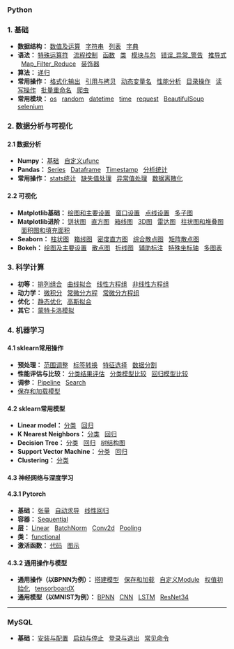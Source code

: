 ### Python
### 1. 基础
* **数据结构：**
[数值及运算](https://github.com/ZhouBinTGL/Code-Summary/blob/master/1.%20Python%E5%9F%BA%E7%A1%80/%E6%95%B0%E6%8D%AE%E7%BB%93%E6%9E%84%E4%B8%8E%E8%AF%AD%E6%B3%95/%E6%95%B0%E5%80%BC%E5%8F%8A%E8%BF%90%E7%AE%97.py) 
&nbsp; [字符串](https://github.com/ZhouBinTGL/Code-Summary/blob/master/1.%20Python%E5%9F%BA%E7%A1%80/%E6%95%B0%E6%8D%AE%E7%BB%93%E6%9E%84%E4%B8%8E%E8%AF%AD%E6%B3%95/%E5%AD%97%E7%AC%A6%E4%B8%B2.py) 
&nbsp; [列表](https://github.com/ZhouBinTGL/Code-Summary/blob/master/1.%20Python%E5%9F%BA%E7%A1%80/%E6%95%B0%E6%8D%AE%E7%BB%93%E6%9E%84%E4%B8%8E%E8%AF%AD%E6%B3%95/%E5%88%97%E8%A1%A8.py)
&nbsp; [字典](https://github.com/ZhouBinTGL/Code-Summary/blob/master/1.%20Python%E5%9F%BA%E7%A1%80/%E6%95%B0%E6%8D%AE%E7%BB%93%E6%9E%84%E4%B8%8E%E8%AF%AD%E6%B3%95/%E5%AD%97%E5%85%B8.py)
* **语法：** 
[特殊运算符](https://github.com/ZhouBinTGL/Code-Summary/blob/master/1.%20Python%E5%9F%BA%E7%A1%80/%E6%95%B0%E6%8D%AE%E7%BB%93%E6%9E%84%E4%B8%8E%E8%AF%AD%E6%B3%95/%E7%89%B9%E6%AE%8A%E8%BF%90%E7%AE%97%E7%AC%A6.py)
&nbsp; [流程控制](https://github.com/ZhouBinTGL/Code-Summary/blob/master/1.%20Python%E5%9F%BA%E7%A1%80/%E6%95%B0%E6%8D%AE%E7%BB%93%E6%9E%84%E4%B8%8E%E8%AF%AD%E6%B3%95/%E6%B5%81%E7%A8%8B%E6%8E%A7%E5%88%B6.py) 
&nbsp; [函数](https://github.com/ZhouBinTGL/Code-Summary/blob/master/1.%20Python%E5%9F%BA%E7%A1%80/%E6%95%B0%E6%8D%AE%E7%BB%93%E6%9E%84%E4%B8%8E%E8%AF%AD%E6%B3%95/%E5%87%BD%E6%95%B0.py)
&nbsp; [类](https://github.com/ZhouBinTGL/Code-Summary/blob/master/1.%20Python%E5%9F%BA%E7%A1%80/%E6%95%B0%E6%8D%AE%E7%BB%93%E6%9E%84%E4%B8%8E%E8%AF%AD%E6%B3%95/%E7%B1%BB.py)
&nbsp; [模块与包](https://github.com/ZhouBinTGL/Code-Summary/blob/master/1.%20Python%E5%9F%BA%E7%A1%80/%E6%95%B0%E6%8D%AE%E7%BB%93%E6%9E%84%E4%B8%8E%E8%AF%AD%E6%B3%95/%E6%A8%A1%E5%9D%97%E4%B8%8E%E5%8C%85.txt)
&nbsp; [错误_异常_警告](https://github.com/ZhouBinTGL/Code-Summary/blob/master/1.%20Python%E5%9F%BA%E7%A1%80/%E6%95%B0%E6%8D%AE%E7%BB%93%E6%9E%84%E4%B8%8E%E8%AF%AD%E6%B3%95/%E9%94%99%E8%AF%AF_%E5%BC%82%E5%B8%B8_%E8%AD%A6%E5%91%8A.py)
&nbsp; [推导式](https://github.com/ZhouBinTGL/Code-Summary/blob/master/1.%20Python%E5%9F%BA%E7%A1%80/%E6%95%B0%E6%8D%AE%E7%BB%93%E6%9E%84%E4%B8%8E%E8%AF%AD%E6%B3%95/%E6%8E%A8%E5%AF%BC%E5%BC%8F.py) 
&nbsp; [Map_Filter_Reduce](https://github.com/ZhouBinTGL/Code-Summary/blob/master/1.%20Python%E5%9F%BA%E7%A1%80/%E6%95%B0%E6%8D%AE%E7%BB%93%E6%9E%84%E4%B8%8E%E8%AF%AD%E6%B3%95/%E9%94%99%E8%AF%AF_%E5%BC%82%E5%B8%B8_%E8%AD%A6%E5%91%8A.py)
&nbsp; [装饰器](https://github.com/ZhouBinTGL/Code-Summary/blob/master/1.%20Python%E5%9F%BA%E7%A1%80/%E6%95%B0%E6%8D%AE%E7%BB%93%E6%9E%84%E4%B8%8E%E8%AF%AD%E6%B3%95/%E8%A3%85%E9%A5%B0%E5%99%A8.py)
* **算法：** 
[递归](https://github.com/ZhouBinTGL/Code-Summary/blob/master/1.%20Python%E5%9F%BA%E7%A1%80/%E6%95%B0%E6%8D%AE%E7%BB%93%E6%9E%84%E4%B8%8E%E8%AF%AD%E6%B3%95/%E9%80%92%E5%BD%92.py)
* **常用操作：**
[格式化输出](https://github.com/ZhouBinTGL/Code-Summary/blob/master/1.%20Python%E5%9F%BA%E7%A1%80/%E5%B8%B8%E7%94%A8%E6%A8%A1%E5%9D%97%E4%B8%8E%E6%93%8D%E4%BD%9C/%E6%A0%BC%E5%BC%8F%E5%8C%96%E8%BE%93%E5%87%BA.py)
&nbsp; [引用与拷贝](https://github.com/ZhouBinTGL/Code-Summary/blob/master/1.%20Python%E5%9F%BA%E7%A1%80/%E5%B8%B8%E7%94%A8%E6%A8%A1%E5%9D%97%E4%B8%8E%E6%93%8D%E4%BD%9C/%E5%BC%95%E7%94%A8%E4%B8%8E%E6%8B%B7%E8%B4%9D.py)
&nbsp; [动态变量名](https://github.com/ZhouBinTGL/Code-Summary/blob/master/1.%20Python%E5%9F%BA%E7%A1%80/%E5%B8%B8%E7%94%A8%E6%A8%A1%E5%9D%97%E4%B8%8E%E6%93%8D%E4%BD%9C/%E5%8A%A8%E6%80%81%E5%8F%98%E9%87%8F%E5%90%8D.py)
&nbsp; [性能分析](https://github.com/ZhouBinTGL/Code-Summary/blob/master/1.%20Python%E5%9F%BA%E7%A1%80/%E5%B8%B8%E7%94%A8%E6%A8%A1%E5%9D%97%E4%B8%8E%E6%93%8D%E4%BD%9C/%E6%80%A7%E8%83%BD%E5%88%86%E6%9E%90.py)
&nbsp; [目录操作](https://github.com/ZhouBinTGL/Code-Summary/blob/master/1.%20Python%E5%9F%BA%E7%A1%80/%E5%B8%B8%E7%94%A8%E6%A8%A1%E5%9D%97%E4%B8%8E%E6%93%8D%E4%BD%9C/%E6%A8%A1%E5%9D%97os.py)
&nbsp; [读写操作](https://github.com/ZhouBinTGL/Code-Summary/blob/master/1.%20Python%E5%9F%BA%E7%A1%80/%E5%B8%B8%E7%94%A8%E6%A8%A1%E5%9D%97%E4%B8%8E%E6%93%8D%E4%BD%9C/%E8%AF%BB%E5%86%99%E6%93%8D%E4%BD%9C.py)
&nbsp; [批量重命名](https://github.com/ZhouBinTGL/Code-Summary/blob/master/1.%20Python%E5%9F%BA%E7%A1%80/%E5%B8%B8%E7%94%A8%E6%A8%A1%E5%9D%97%E4%B8%8E%E6%93%8D%E4%BD%9C/%E6%89%B9%E9%87%8F%E9%87%8D%E5%91%BD%E5%90%8D.py)
&nbsp; [爬虫](https://github.com/ZhouBinTGL/Code-Summary/blob/master/%23%20%E7%BD%91%E7%BB%9C%E7%88%AC%E8%99%AB/%E9%9D%99%E6%80%81%E7%BD%91%E7%AB%99%E7%88%AC%E5%8F%96%E5%85%A5%E9%97%A8%E5%AE%9E%E4%BE%8B.py)
* **常用模块：**
[os](https://github.com/ZhouBinTGL/Code-Summary/blob/master/1.%20Python%E5%9F%BA%E7%A1%80/%E5%B8%B8%E7%94%A8%E6%A8%A1%E5%9D%97%E4%B8%8E%E6%93%8D%E4%BD%9C/%E6%A8%A1%E5%9D%97os.py)
&nbsp; [random](https://github.com/ZhouBinTGL/Code-Summary/blob/master/1.%20Python%E5%9F%BA%E7%A1%80/%E5%B8%B8%E7%94%A8%E6%A8%A1%E5%9D%97%E4%B8%8E%E6%93%8D%E4%BD%9C/%E6%A8%A1%E5%9D%97random.py)
&nbsp; [datetime](https://github.com/ZhouBinTGL/Code-Summary/blob/master/1.%20Python%E5%9F%BA%E7%A1%80/%E5%B8%B8%E7%94%A8%E6%A8%A1%E5%9D%97%E4%B8%8E%E6%93%8D%E4%BD%9C/%E6%A8%A1%E5%9D%97datetime.py)
&nbsp; [time](https://github.com/ZhouBinTGL/Code-Summary/blob/master/1.%20Python%E5%9F%BA%E7%A1%80/%E5%B8%B8%E7%94%A8%E6%A8%A1%E5%9D%97%E4%B8%8E%E6%93%8D%E4%BD%9C/%E6%A8%A1%E5%9D%97time.py)
&nbsp; [request](https://github.com/ZhouBinTGL/Code-Summary/blob/master/%23%20%E7%BD%91%E7%BB%9C%E7%88%AC%E8%99%AB/%E6%A8%A1%E5%9D%97requests.py)
&nbsp; [BeautifulSoup](https://github.com/ZhouBinTGL/Code-Summary/blob/master/%23%20%E7%BD%91%E7%BB%9C%E7%88%AC%E8%99%AB/%E6%A8%A1%E5%9D%97BeautifulSoup.py)
&nbsp; [selenium](https://github.com/ZhouBinTGL/Code-Summary/blob/master/%23%20%E7%BD%91%E7%BB%9C%E7%88%AC%E8%99%AB/%E6%A8%A1%E5%9D%97selenium.py)

### 2. 数据分析与可视化
#### 2.1 数据分析
* **Numpy：**
[基础](https://github.com/ZhouBinTGL/Code-Summary/blob/master/2.%20%E6%95%B0%E6%8D%AE%E5%88%86%E6%9E%90%E4%B8%8E%E5%8F%AF%E8%A7%86%E5%8C%96/%E6%95%B0%E6%8D%AE%E5%88%86%E6%9E%90/np%E5%9F%BA%E7%A1%80.py)
&nbsp; [自定义ufunc](https://github.com/ZhouBinTGL/Code-Summary/blob/master/2.%20%E6%95%B0%E6%8D%AE%E5%88%86%E6%9E%90%E4%B8%8E%E5%8F%AF%E8%A7%86%E5%8C%96/%E6%95%B0%E6%8D%AE%E5%88%86%E6%9E%90/%E8%87%AA%E5%AE%9A%E4%B9%89ufunc.py)
* **Pandas：**
[Series](https://github.com/ZhouBinTGL/Code-Summary/blob/master/2.%20%E6%95%B0%E6%8D%AE%E5%88%86%E6%9E%90%E4%B8%8E%E5%8F%AF%E8%A7%86%E5%8C%96/%E6%95%B0%E6%8D%AE%E5%88%86%E6%9E%90/pd-series.py)
&nbsp; [Dataframe](https://github.com/ZhouBinTGL/Code-Summary/blob/master/2.%20%E6%95%B0%E6%8D%AE%E5%88%86%E6%9E%90%E4%B8%8E%E5%8F%AF%E8%A7%86%E5%8C%96/%E6%95%B0%E6%8D%AE%E5%88%86%E6%9E%90/pd-dataframe.py)
&nbsp; [Timestamp](https://github.com/ZhouBinTGL/Code-Summary/blob/master/2.%20%E6%95%B0%E6%8D%AE%E5%88%86%E6%9E%90%E4%B8%8E%E5%8F%AF%E8%A7%86%E5%8C%96/%E6%95%B0%E6%8D%AE%E5%88%86%E6%9E%90/pd-timestamp.py)
&nbsp; [分析统计](https://github.com/ZhouBinTGL/Code-Summary/blob/master/2.%20%E6%95%B0%E6%8D%AE%E5%88%86%E6%9E%90%E4%B8%8E%E5%8F%AF%E8%A7%86%E5%8C%96/%E6%95%B0%E6%8D%AE%E5%88%86%E6%9E%90/pd%E7%BB%9F%E8%AE%A1.py)
* **常用操作：** 
[stats统计](https://github.com/ZhouBinTGL/Code-Summary/blob/master/2.%20%E6%95%B0%E6%8D%AE%E5%88%86%E6%9E%90%E4%B8%8E%E5%8F%AF%E8%A7%86%E5%8C%96/%E6%95%B0%E6%8D%AE%E5%88%86%E6%9E%90/st%E7%BB%9F%E8%AE%A1.py)
&nbsp; [缺失值处理](https://github.com/ZhouBinTGL/Code-Summary/blob/master/2.%20%E6%95%B0%E6%8D%AE%E5%88%86%E6%9E%90%E4%B8%8E%E5%8F%AF%E8%A7%86%E5%8C%96/%E6%95%B0%E6%8D%AE%E5%88%86%E6%9E%90/%E7%BC%BA%E5%A4%B1%E5%80%BC%E5%A4%84%E7%90%86.py)
&nbsp; [异常值处理](https://github.com/ZhouBinTGL/Code-Summary/blob/master/2.%20%E6%95%B0%E6%8D%AE%E5%88%86%E6%9E%90%E4%B8%8E%E5%8F%AF%E8%A7%86%E5%8C%96/%E6%95%B0%E6%8D%AE%E5%88%86%E6%9E%90/%E5%BC%82%E5%B8%B8%E5%80%BC%E5%A4%84%E7%90%86.py)
&nbsp; [数据离散化](https://github.com/ZhouBinTGL/Code-Summary/blob/master/2.%20%E6%95%B0%E6%8D%AE%E5%88%86%E6%9E%90%E4%B8%8E%E5%8F%AF%E8%A7%86%E5%8C%96/%E6%95%B0%E6%8D%AE%E5%88%86%E6%9E%90/%E6%95%B0%E6%8D%AE%E7%A6%BB%E6%95%A3%E5%8C%96.py)
#### 2.2 可视化
* **Matplotlib基础：** 
[绘图和主要设置](https://github.com/ZhouBinTGL/Code-Summary/blob/master/2.%20%E6%95%B0%E6%8D%AE%E5%88%86%E6%9E%90%E4%B8%8E%E5%8F%AF%E8%A7%86%E5%8C%96/%E5%8F%AF%E8%A7%86%E5%8C%96/mpl%E7%BB%98%E5%9B%BE%E5%92%8C%E4%B8%BB%E8%A6%81%E8%AE%BE%E7%BD%AE.py)
&nbsp; [窗口设置](https://github.com/ZhouBinTGL/Code-Summary/blob/master/2.%20%E6%95%B0%E6%8D%AE%E5%88%86%E6%9E%90%E4%B8%8E%E5%8F%AF%E8%A7%86%E5%8C%96/%E5%8F%AF%E8%A7%86%E5%8C%96/mpl%E7%AA%97%E5%8F%A3%E8%AE%BE%E7%BD%AE.py)
&nbsp; [点线设置](https://github.com/ZhouBinTGL/Code-Summary/blob/master/2.%20%E6%95%B0%E6%8D%AE%E5%88%86%E6%9E%90%E4%B8%8E%E5%8F%AF%E8%A7%86%E5%8C%96/%E5%8F%AF%E8%A7%86%E5%8C%96/mpl%E7%82%B9%E7%BA%BF%E6%A0%B7%E5%BC%8F.py)
&nbsp; [多子图](https://github.com/ZhouBinTGL/Code-Summary/blob/master/2.%20%E6%95%B0%E6%8D%AE%E5%88%86%E6%9E%90%E4%B8%8E%E5%8F%AF%E8%A7%86%E5%8C%96/%E5%8F%AF%E8%A7%86%E5%8C%96/mpl%E5%A4%9A%E5%AD%90%E5%9B%BE.py)
* **Matplotlib进阶：** 
[饼状图](https://github.com/ZhouBinTGL/Code-Summary/blob/master/2.%20%E6%95%B0%E6%8D%AE%E5%88%86%E6%9E%90%E4%B8%8E%E5%8F%AF%E8%A7%86%E5%8C%96/%E5%8F%AF%E8%A7%86%E5%8C%96/mpl%E9%A5%BC%E7%8A%B6%E5%9B%BE.py)
&nbsp; [直方图](https://github.com/ZhouBinTGL/Code-Summary/blob/master/2.%20%E6%95%B0%E6%8D%AE%E5%88%86%E6%9E%90%E4%B8%8E%E5%8F%AF%E8%A7%86%E5%8C%96/%E5%8F%AF%E8%A7%86%E5%8C%96/mpl%E7%9B%B4%E6%96%B9%E5%9B%BE.py)
&nbsp; [箱线图](https://github.com/ZhouBinTGL/Code-Summary/blob/master/2.%20%E6%95%B0%E6%8D%AE%E5%88%86%E6%9E%90%E4%B8%8E%E5%8F%AF%E8%A7%86%E5%8C%96/%E5%8F%AF%E8%A7%86%E5%8C%96/mpl%E7%AE%B1%E7%BA%BF%E5%9B%BE.py)
&nbsp; [3D图](https://github.com/ZhouBinTGL/Code-Summary/blob/master/2.%20%E6%95%B0%E6%8D%AE%E5%88%86%E6%9E%90%E4%B8%8E%E5%8F%AF%E8%A7%86%E5%8C%96/%E5%8F%AF%E8%A7%86%E5%8C%96/mpl%E7%BB%98%E5%88%B63D%E5%9B%BE.py)
&nbsp; [雷达图](https://github.com/ZhouBinTGL/Code-Summary/blob/master/2.%20%E6%95%B0%E6%8D%AE%E5%88%86%E6%9E%90%E4%B8%8E%E5%8F%AF%E8%A7%86%E5%8C%96/%E5%8F%AF%E8%A7%86%E5%8C%96/mpl%E9%9B%B7%E8%BE%BE%E5%9B%BE.py)
&nbsp; [柱状图和堆叠图](https://github.com/ZhouBinTGL/Code-Summary/blob/master/2.%20%E6%95%B0%E6%8D%AE%E5%88%86%E6%9E%90%E4%B8%8E%E5%8F%AF%E8%A7%86%E5%8C%96/%E5%8F%AF%E8%A7%86%E5%8C%96/mpl%E6%9F%B1%E7%8A%B6%E5%9B%BE%E5%92%8C%E5%A0%86%E5%8F%A0%E5%9B%BE.py)
&nbsp; [面积图和填充面积](https://github.com/ZhouBinTGL/Code-Summary/blob/master/2.%20%E6%95%B0%E6%8D%AE%E5%88%86%E6%9E%90%E4%B8%8E%E5%8F%AF%E8%A7%86%E5%8C%96/%E5%8F%AF%E8%A7%86%E5%8C%96/mpl%E9%9D%A2%E7%A7%AF%E5%9B%BE%E5%92%8C%E5%A1%AB%E5%85%85%E9%9D%A2%E7%A7%AF.py)
* **Seaborn：** 
[柱状图](https://github.com/ZhouBinTGL/Code-Summary/blob/master/2.%20%E6%95%B0%E6%8D%AE%E5%88%86%E6%9E%90%E4%B8%8E%E5%8F%AF%E8%A7%86%E5%8C%96/%E5%8F%AF%E8%A7%86%E5%8C%96/sns%E6%9F%B1%E7%8A%B6%E5%9B%BE.py)
&nbsp; [箱线图](https://github.com/ZhouBinTGL/Code-Summary/blob/master/2.%20%E6%95%B0%E6%8D%AE%E5%88%86%E6%9E%90%E4%B8%8E%E5%8F%AF%E8%A7%86%E5%8C%96/%E5%8F%AF%E8%A7%86%E5%8C%96/sns%E7%AE%B1%E7%BA%BF%E5%9B%BE.py)
&nbsp; [密度直方图](https://github.com/ZhouBinTGL/Code-Summary/blob/master/2.%20%E6%95%B0%E6%8D%AE%E5%88%86%E6%9E%90%E4%B8%8E%E5%8F%AF%E8%A7%86%E5%8C%96/%E5%8F%AF%E8%A7%86%E5%8C%96/sns%E5%AF%86%E5%BA%A6%E7%9B%B4%E6%96%B9%E5%9B%BE.py)
&nbsp; [综合散点图](https://github.com/ZhouBinTGL/Code-Summary/blob/master/2.%20%E6%95%B0%E6%8D%AE%E5%88%86%E6%9E%90%E4%B8%8E%E5%8F%AF%E8%A7%86%E5%8C%96/%E5%8F%AF%E8%A7%86%E5%8C%96/sns%E7%BB%BC%E5%90%88%E6%95%A3%E7%82%B9%E5%9B%BE.py)
&nbsp; [矩阵散点图](https://github.com/ZhouBinTGL/Code-Summary/blob/master/2.%20%E6%95%B0%E6%8D%AE%E5%88%86%E6%9E%90%E4%B8%8E%E5%8F%AF%E8%A7%86%E5%8C%96/%E5%8F%AF%E8%A7%86%E5%8C%96/sns%E7%9F%A9%E9%98%B5%E6%95%A3%E7%82%B9%E5%9B%BE.py)
* **Bokeh：**
[绘图及主要设置](https://github.com/ZhouBinTGL/Code-Summary/blob/master/2.%20%E6%95%B0%E6%8D%AE%E5%88%86%E6%9E%90%E4%B8%8E%E5%8F%AF%E8%A7%86%E5%8C%96/%E5%8F%AF%E8%A7%86%E5%8C%96/sns%E7%BB%98%E5%88%B6%E7%89%B9%E6%AE%8A%E5%9B%BE.py)
&nbsp; [散点图](https://github.com/ZhouBinTGL/Code-Summary/blob/master/2.%20%E6%95%B0%E6%8D%AE%E5%88%86%E6%9E%90%E4%B8%8E%E5%8F%AF%E8%A7%86%E5%8C%96/%E5%8F%AF%E8%A7%86%E5%8C%96/bokeh%E6%95%A3%E7%82%B9%E5%9B%BE.py)
&nbsp; [折线图](https://github.com/ZhouBinTGL/Code-Summary/blob/master/2.%20%E6%95%B0%E6%8D%AE%E5%88%86%E6%9E%90%E4%B8%8E%E5%8F%AF%E8%A7%86%E5%8C%96/%E5%8F%AF%E8%A7%86%E5%8C%96/bokeh%E6%8A%98%E7%BA%BF%E5%9B%BE.py)
&nbsp; [辅助标注](https://github.com/ZhouBinTGL/Code-Summary/blob/master/2.%20%E6%95%B0%E6%8D%AE%E5%88%86%E6%9E%90%E4%B8%8E%E5%8F%AF%E8%A7%86%E5%8C%96/%E5%8F%AF%E8%A7%86%E5%8C%96/bokeh%E8%BE%85%E5%8A%A9%E6%A0%87%E6%B3%A8.py)
&nbsp; [特殊坐标轴](https://github.com/ZhouBinTGL/Code-Summary/blob/master/2.%20%E6%95%B0%E6%8D%AE%E5%88%86%E6%9E%90%E4%B8%8E%E5%8F%AF%E8%A7%86%E5%8C%96/%E5%8F%AF%E8%A7%86%E5%8C%96/bokeh%E7%89%B9%E6%AE%8A%E5%9D%90%E6%A0%87%E8%BD%B4.py)
&nbsp; [多图表](https://github.com/ZhouBinTGL/Code-Summary/blob/master/2.%20%E6%95%B0%E6%8D%AE%E5%88%86%E6%9E%90%E4%B8%8E%E5%8F%AF%E8%A7%86%E5%8C%96/%E5%8F%AF%E8%A7%86%E5%8C%96/bokeh%E5%A4%9A%E5%9B%BE%E8%A1%A8.py)

### 3. 科学计算
* **初等：**
[排列组合](https://github.com/ZhouBinTGL/Code-Summary/blob/master/3.%20%E7%A7%91%E5%AD%A6%E8%AE%A1%E7%AE%97/%E6%8E%92%E5%88%97%E7%BB%84%E5%90%88.py)
&nbsp; [曲线拟合](https://github.com/ZhouBinTGL/Code-Summary/blob/master/3.%20%E7%A7%91%E5%AD%A6%E8%AE%A1%E7%AE%97/%E6%9B%B2%E7%BA%BF%E6%8B%9F%E5%90%88.py)
&nbsp; [线性方程组](https://github.com/ZhouBinTGL/Code-Summary/blob/master/3.%20%E7%A7%91%E5%AD%A6%E8%AE%A1%E7%AE%97/%E7%BA%BF%E6%80%A7%E6%96%B9%E7%A8%8B%E7%BB%84.py)
&nbsp; [非线性方程组](https://github.com/ZhouBinTGL/Code-Summary/blob/master/3.%20%E7%A7%91%E5%AD%A6%E8%AE%A1%E7%AE%97/%E9%9D%9E%E7%BA%BF%E6%80%A7%E6%96%B9%E7%A8%8B%E7%BB%84.py)
* **动力学：**
[微积分](https://github.com/ZhouBinTGL/Code-Summary/blob/master/3.%20%E7%A7%91%E5%AD%A6%E8%AE%A1%E7%AE%97/%E5%BE%AE%E7%A7%AF%E5%88%86.py)
&nbsp; [常微分方程](https://github.com/ZhouBinTGL/Code-Summary/blob/master/3.%20%E7%A7%91%E5%AD%A6%E8%AE%A1%E7%AE%97/%E5%B8%B8%E5%BE%AE%E5%88%86%E6%96%B9%E7%A8%8B.py)
&nbsp; [常微分方程组](https://github.com/ZhouBinTGL/Code-Summary/blob/master/3.%20%E7%A7%91%E5%AD%A6%E8%AE%A1%E7%AE%97/%E5%B8%B8%E5%BE%AE%E5%88%86%E6%96%B9%E7%A8%8B%E7%BB%84.py)
* **优化：**
[静态优化](https://github.com/ZhouBinTGL/Code-Summary/blob/master/3.%20%E7%A7%91%E5%AD%A6%E8%AE%A1%E7%AE%97/%E6%9C%80%E4%BC%98%E5%8C%96%E9%97%AE%E9%A2%98.py)
&nbsp; [高斯拟合](https://github.com/ZhouBinTGL/Code-Summary/blob/master/3.%20%E7%A7%91%E5%AD%A6%E8%AE%A1%E7%AE%97/%E9%AB%98%E6%96%AF%E6%8B%9F%E5%90%88.py)
* **其它：**
[蒙特卡洛模拟](https://github.com/ZhouBinTGL/Code-Summary/blob/master/3.%20%E7%A7%91%E5%AD%A6%E8%AE%A1%E7%AE%97/%E8%92%99%E7%89%B9%E5%8D%A1%E6%B4%9B%E6%A8%A1%E6%8B%9F.py)

### 4. 机器学习
#### 4.1 sklearn常用操作
* **预处理：** 
[范围调整](https://github.com/ZhouBinTGL/Code-Summary/blob/master/4.%20%E6%9C%BA%E5%99%A8%E5%AD%A6%E4%B9%A0/%E5%9F%BA%E6%9C%AC%E6%93%8D%E4%BD%9C/%E6%95%B0%E6%8D%AE%E8%B0%83%E6%95%B4.py)
&nbsp; [标签转换](https://github.com/ZhouBinTGL/Code-Summary/blob/master/4.%20%E6%9C%BA%E5%99%A8%E5%AD%A6%E4%B9%A0/%E5%9F%BA%E6%9C%AC%E6%93%8D%E4%BD%9C/%E6%A0%87%E7%AD%BE%E8%BD%AC%E6%8D%A2.py)
&nbsp; [特征选择](https://github.com/ZhouBinTGL/Code-Summary/blob/master/4.%20%E6%9C%BA%E5%99%A8%E5%AD%A6%E4%B9%A0/%E5%9F%BA%E6%9C%AC%E6%93%8D%E4%BD%9C/%E7%89%B9%E5%BE%81%E9%80%89%E6%8B%A9.py)
&nbsp; [数据分割](https://github.com/ZhouBinTGL/Code-Summary/blob/master/4.%20%E6%9C%BA%E5%99%A8%E5%AD%A6%E4%B9%A0/%E5%9F%BA%E6%9C%AC%E6%93%8D%E4%BD%9C/%E6%95%B0%E6%8D%AE%E5%88%86%E5%89%B2.py)
* **性能评估与比较：**
[分类结果评估](https://github.com/ZhouBinTGL/Code-Summary/blob/master/4.%20机器学习/传统模型/分类结果评估.py)
&nbsp; [分类模型比较](https://github.com/ZhouBinTGL/Code-Summary/blob/master/4.%20%E6%9C%BA%E5%99%A8%E5%AD%A6%E4%B9%A0/%E4%BC%A0%E7%BB%9F%E6%A8%A1%E5%9E%8B/%E5%88%86%E7%B1%BB%E7%AE%97%E6%B3%95%E6%AF%94%E8%BE%83.py)
&nbsp; [回归模型比较](https://github.com/ZhouBinTGL/Code-Summary/blob/master/4.%20%E6%9C%BA%E5%99%A8%E5%AD%A6%E4%B9%A0/%E4%BC%A0%E7%BB%9F%E6%A8%A1%E5%9E%8B/%E5%9B%9E%E5%BD%92%E7%AE%97%E6%B3%95%E6%AF%94%E8%BE%83.py)
* **调参：**
[Pipeline](https://github.com/ZhouBinTGL/Code-Summary/blob/master/4.%20%E6%9C%BA%E5%99%A8%E5%AD%A6%E4%B9%A0/%E4%BC%A0%E7%BB%9F%E6%A8%A1%E5%9E%8B/%E8%87%AA%E5%8A%A8%E6%B5%81%E7%A8%8BPipeline.py)
&nbsp; [Search](https://github.com/ZhouBinTGL/Code-Summary/blob/master/4.%20%E6%9C%BA%E5%99%A8%E5%AD%A6%E4%B9%A0/%E4%BC%A0%E7%BB%9F%E6%A8%A1%E5%9E%8B/%E5%8F%82%E6%95%B0%E4%BC%98%E5%8C%96.py)
* [保存和加载模型](https://github.com/ZhouBinTGL/Code-Summary/blob/master/4.%20%E6%9C%BA%E5%99%A8%E5%AD%A6%E4%B9%A0/%E4%BC%A0%E7%BB%9F%E6%A8%A1%E5%9E%8B/%E4%BF%9D%E5%AD%98%E5%8A%A0%E8%BD%BD%E6%A8%A1%E5%9E%8B.py)
#### 4.2 sklearn常用模型
* **Linear model：**
[分类](https://github.com/ZhouBinTGL/Code-Summary/blob/master/4.%20%E6%9C%BA%E5%99%A8%E5%AD%A6%E4%B9%A0/%E4%BC%A0%E7%BB%9F%E6%A8%A1%E5%9E%8B/%E7%BA%BF%E6%80%A7%E6%A8%A1%E5%9E%8B-%E5%88%86%E7%B1%BB.py)
&nbsp; [回归](https://github.com/ZhouBinTGL/Code-Summary/blob/master/4.%20%E6%9C%BA%E5%99%A8%E5%AD%A6%E4%B9%A0/%E4%BC%A0%E7%BB%9F%E6%A8%A1%E5%9E%8B/%E7%BA%BF%E6%80%A7%E6%A8%A1%E5%9E%8B-%E5%9B%9E%E5%BD%92.py)
* **K Nearest Neighbors：**
[分类](https://github.com/ZhouBinTGL/Code-Summary/blob/master/4.%20%E6%9C%BA%E5%99%A8%E5%AD%A6%E4%B9%A0/%E4%BC%A0%E7%BB%9F%E6%A8%A1%E5%9E%8B/KNN%E5%88%86%E7%B1%BB.py)
&nbsp; [回归](https://github.com/ZhouBinTGL/Code-Summary/blob/master/4.%20%E6%9C%BA%E5%99%A8%E5%AD%A6%E4%B9%A0/%E4%BC%A0%E7%BB%9F%E6%A8%A1%E5%9E%8B/KNN%E5%9B%9E%E5%BD%92.py)
* **Decision Tree：**
[分类](https://github.com/ZhouBinTGL/Code-Summary/blob/master/4.%20%E6%9C%BA%E5%99%A8%E5%AD%A6%E4%B9%A0/%E4%BC%A0%E7%BB%9F%E6%A8%A1%E5%9E%8B/DT%E5%88%86%E7%B1%BB.py)
&nbsp; [回归](https://github.com/ZhouBinTGL/Code-Summary/blob/master/4.%20%E6%9C%BA%E5%99%A8%E5%AD%A6%E4%B9%A0/%E4%BC%A0%E7%BB%9F%E6%A8%A1%E5%9E%8B/DT%E5%9B%9E%E5%BD%92.py)
&nbsp; [树结构图](https://github.com/ZhouBinTGL/Code-Summary/blob/master/4.%20%E6%9C%BA%E5%99%A8%E5%AD%A6%E4%B9%A0/%E4%BC%A0%E7%BB%9F%E6%A8%A1%E5%9E%8B/DT%E5%9B%BE.py)
* **Support Vector Machine：**
[分类](https://github.com/ZhouBinTGL/Code-Summary/blob/master/4.%20%E6%9C%BA%E5%99%A8%E5%AD%A6%E4%B9%A0/%E4%BC%A0%E7%BB%9F%E6%A8%A1%E5%9E%8B/SVM%E5%88%86%E7%B1%BB.py)
&nbsp; [回归](https://github.com/ZhouBinTGL/Code-Summary/blob/master/4.%20%E6%9C%BA%E5%99%A8%E5%AD%A6%E4%B9%A0/%E4%BC%A0%E7%BB%9F%E6%A8%A1%E5%9E%8B/SVM%E5%9B%9E%E5%BD%92.py)
* **Clustering：**
[分类](https://github.com/ZhouBinTGL/Code-Summary/blob/master/4.%20%E6%9C%BA%E5%99%A8%E5%AD%A6%E4%B9%A0/%E4%BC%A0%E7%BB%9F%E6%A8%A1%E5%9E%8B/%E9%9B%86%E6%88%90%E7%AE%97%E6%B3%95.py)

#### 4.3 神经网络与深度学习
#### 4.3.1 Pytorch
* **基础：**
[张量](https://github.com/ZhouBinTGL/Code-Summary/blob/master/4.%20%E6%9C%BA%E5%99%A8%E5%AD%A6%E4%B9%A0/%E7%A5%9E%E7%BB%8F%E7%BD%91%E7%BB%9C%E4%B8%8E%E6%B7%B1%E5%BA%A6%E5%AD%A6%E4%B9%A0/%E5%BC%A0%E9%87%8F.py)
&nbsp; [自动求导](https://github.com/ZhouBinTGL/Code-Summary/blob/master/4.%20%E6%9C%BA%E5%99%A8%E5%AD%A6%E4%B9%A0/%E7%A5%9E%E7%BB%8F%E7%BD%91%E7%BB%9C%E4%B8%8E%E6%B7%B1%E5%BA%A6%E5%AD%A6%E4%B9%A0/%E8%87%AA%E5%8A%A8%E6%B1%82%E5%AF%BC.py)
&nbsp; [线性回归](https://github.com/ZhouBinTGL/Code-Summary/blob/master/4.%20%E6%9C%BA%E5%99%A8%E5%AD%A6%E4%B9%A0/%E7%A5%9E%E7%BB%8F%E7%BD%91%E7%BB%9C%E4%B8%8E%E6%B7%B1%E5%BA%A6%E5%AD%A6%E4%B9%A0/%E7%BA%BF%E6%80%A7%E5%9B%9E%E5%BD%92.py)
* **容器：**
[Sequential](https://github.com/ZhouBinTGL/Code-Summary/blob/master/4.%20%E6%9C%BA%E5%99%A8%E5%AD%A6%E4%B9%A0/%E7%A5%9E%E7%BB%8F%E7%BD%91%E7%BB%9C%E4%B8%8E%E6%B7%B1%E5%BA%A6%E5%AD%A6%E4%B9%A0/%E5%AE%B9%E5%99%A8Sequential.py)
* **层：**
[Linear](https://github.com/ZhouBinTGL/Code-Summary/blob/master/4.%20%E6%9C%BA%E5%99%A8%E5%AD%A6%E4%B9%A0/%E7%A5%9E%E7%BB%8F%E7%BD%91%E7%BB%9C%E4%B8%8E%E6%B7%B1%E5%BA%A6%E5%AD%A6%E4%B9%A0/%E5%B1%82Linear.py)
&nbsp; [BatchNorm](https://github.com/ZhouBinTGL/Code-Summary/blob/master/4.%20%E6%9C%BA%E5%99%A8%E5%AD%A6%E4%B9%A0/%E7%A5%9E%E7%BB%8F%E7%BD%91%E7%BB%9C%E4%B8%8E%E6%B7%B1%E5%BA%A6%E5%AD%A6%E4%B9%A0/%E5%B1%82BatchNorm.py)
&nbsp; [Conv2d](https://github.com/ZhouBinTGL/Code-Summary/blob/master/4.%20%E6%9C%BA%E5%99%A8%E5%AD%A6%E4%B9%A0/%E7%A5%9E%E7%BB%8F%E7%BD%91%E7%BB%9C%E4%B8%8E%E6%B7%B1%E5%BA%A6%E5%AD%A6%E4%B9%A0/%E5%B1%82Conv2d.py)
&nbsp; [Pooling](https://github.com/ZhouBinTGL/Code-Summary/blob/master/4.%20%E6%9C%BA%E5%99%A8%E5%AD%A6%E4%B9%A0/%E7%A5%9E%E7%BB%8F%E7%BD%91%E7%BB%9C%E4%B8%8E%E6%B7%B1%E5%BA%A6%E5%AD%A6%E4%B9%A0/%E5%B1%82Pooling.py)
* **类：**
[functional](https://github.com/ZhouBinTGL/Code-Summary/blob/master/4.%20%E6%9C%BA%E5%99%A8%E5%AD%A6%E4%B9%A0/%E7%A5%9E%E7%BB%8F%E7%BD%91%E7%BB%9C%E4%B8%8E%E6%B7%B1%E5%BA%A6%E5%AD%A6%E4%B9%A0/%E7%B1%BBfunctional.py)
* **激活函数：**
[代码](https://github.com/ZhouBinTGL/Code-Summary/blob/master/4.%20%E6%9C%BA%E5%99%A8%E5%AD%A6%E4%B9%A0/%E7%A5%9E%E7%BB%8F%E7%BD%91%E7%BB%9C%E4%B8%8E%E6%B7%B1%E5%BA%A6%E5%AD%A6%E4%B9%A0/%E9%9D%9E%E7%BA%BF%E6%80%A7%E6%BF%80%E6%B4%BB%E5%87%BD%E6%95%B0.py)
&nbsp; [图示](https://github.com/ZhouBinTGL/Code-Summary/blob/master/4.%20%E6%9C%BA%E5%99%A8%E5%AD%A6%E4%B9%A0/%E7%A5%9E%E7%BB%8F%E7%BD%91%E7%BB%9C%E4%B8%8E%E6%B7%B1%E5%BA%A6%E5%AD%A6%E4%B9%A0/%E6%BF%80%E6%B4%BB%E5%87%BD%E6%95%B0%E5%9B%BE%E7%A4%BA.png)
#### 4.3.2 通用操作与模型
* **通用操作（以BPNN为例）：**
[搭建模型](https://github.com/ZhouBinTGL/Code-Summary/blob/master/4.%20%E6%9C%BA%E5%99%A8%E5%AD%A6%E4%B9%A0/%E7%A5%9E%E7%BB%8F%E7%BD%91%E7%BB%9C%E4%B8%8E%E6%B7%B1%E5%BA%A6%E5%AD%A6%E4%B9%A0/%E6%90%AD%E5%BB%BA%E6%A8%A1%E5%9E%8B.py)
&nbsp; [保存和加载](https://github.com/ZhouBinTGL/Code-Summary/blob/master/4.%20%E6%9C%BA%E5%99%A8%E5%AD%A6%E4%B9%A0/%E7%A5%9E%E7%BB%8F%E7%BD%91%E7%BB%9C%E4%B8%8E%E6%B7%B1%E5%BA%A6%E5%AD%A6%E4%B9%A0/%E4%BF%9D%E5%AD%98%E4%B8%8E%E5%8A%A0%E8%BD%BD%E6%A8%A1%E5%9E%8B.py)
&nbsp; [自定义Module](https://github.com/ZhouBinTGL/Code-Summary/blob/master/4.%20%E6%9C%BA%E5%99%A8%E5%AD%A6%E4%B9%A0/%E7%A5%9E%E7%BB%8F%E7%BD%91%E7%BB%9C%E4%B8%8E%E6%B7%B1%E5%BA%A6%E5%AD%A6%E4%B9%A0/%E8%87%AA%E5%AE%9A%E4%B9%89Module.py)
&nbsp; [权值初始化](https://github.com/ZhouBinTGL/Code-Summary/blob/master/4.%20%E6%9C%BA%E5%99%A8%E5%AD%A6%E4%B9%A0/%E7%A5%9E%E7%BB%8F%E7%BD%91%E7%BB%9C%E4%B8%8E%E6%B7%B1%E5%BA%A6%E5%AD%A6%E4%B9%A0/%E6%9D%83%E5%80%BC%E5%88%9D%E5%A7%8B%E5%8C%96.py)
&nbsp; [tensorboardX](https://github.com/ZhouBinTGL/Code-Summary/blob/master/4.%20%E6%9C%BA%E5%99%A8%E5%AD%A6%E4%B9%A0/%E7%A5%9E%E7%BB%8F%E7%BD%91%E7%BB%9C%E4%B8%8E%E6%B7%B1%E5%BA%A6%E5%AD%A6%E4%B9%A0/%E5%8F%AF%E8%A7%86%E5%8C%96tensorboardX.py)
* **通用模型（以MNIST为例）：**
[BPNN](https://github.com/ZhouBinTGL/Code-Summary/blob/master/4.%20%E6%9C%BA%E5%99%A8%E5%AD%A6%E4%B9%A0/%E7%A5%9E%E7%BB%8F%E7%BD%91%E7%BB%9C%E4%B8%8E%E6%B7%B1%E5%BA%A6%E5%AD%A6%E4%B9%A0/MLP%E6%89%8B%E5%86%99%E6%95%B0%E5%AD%97.py)
&nbsp; [CNN](https://github.com/ZhouBinTGL/Code-Summary/blob/master/4.%20%E6%9C%BA%E5%99%A8%E5%AD%A6%E4%B9%A0/%E7%A5%9E%E7%BB%8F%E7%BD%91%E7%BB%9C%E4%B8%8E%E6%B7%B1%E5%BA%A6%E5%AD%A6%E4%B9%A0/CNN%E6%89%8B%E5%86%99%E6%95%B0%E5%AD%97.py)
&nbsp; [LSTM](https://github.com/ZhouBinTGL/Code-Summary/blob/master/4.%20%E6%9C%BA%E5%99%A8%E5%AD%A6%E4%B9%A0/%E7%A5%9E%E7%BB%8F%E7%BD%91%E7%BB%9C%E4%B8%8E%E6%B7%B1%E5%BA%A6%E5%AD%A6%E4%B9%A0/LSTM%E6%89%8B%E5%86%99%E6%95%B0%E5%AD%97.py)
&nbsp; [ResNet34](https://github.com/ZhouBinTGL/Code-Summary/blob/master/4.%20%E6%9C%BA%E5%99%A8%E5%AD%A6%E4%B9%A0/%E7%A5%9E%E7%BB%8F%E7%BD%91%E7%BB%9C%E4%B8%8E%E6%B7%B1%E5%BA%A6%E5%AD%A6%E4%B9%A0/%E6%A8%A1%E5%9E%8BResNet34.py)
------
### MySQL
* **基础：**
[安装与配置](https://github.com/ZhouBinTGL/Code-Summary/blob/master/%23%20MySQL/MySQL%E5%AE%89%E8%A3%85%E4%B8%8E%E9%85%8D%E7%BD%AE.txt)
&nbsp; [启动与停止](https://github.com/ZhouBinTGL/Code-Summary/blob/master/%23%20MySQL/MySQL%E6%9C%8D%E5%8A%A1%E7%9A%84%E5%90%AF%E5%8A%A8%E4%B8%8E%E5%81%9C%E6%AD%A2.txt)
&nbsp; [登录与退出](https://github.com/ZhouBinTGL/Code-Summary/blob/master/%23%20MySQL/MySQL%E6%9C%8D%E5%8A%A1%E7%9A%84%E7%99%BB%E5%BD%95%E5%92%8C%E9%80%80%E5%87%BA.txt)
&nbsp; [常见命令](https://github.com/ZhouBinTGL/Code-Summary/blob/master/%23%20MySQL/MySQL%E7%9A%84%E5%B8%B8%E8%A7%81%E5%91%BD%E4%BB%A4.txt)

